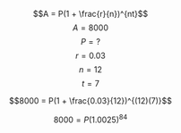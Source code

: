 $$A = P(1 + \frac{r}{n})^{nt}$$
$$A = 8000$$
$$P = ?$$
$$r = 0.03$$
$$n = 12$$
$$t = 7$$

$$8000 = P(1 + \frac{0.03}{12})^{(12)(7)}$$

$$8000 = P(1.0025)^{84}$$
